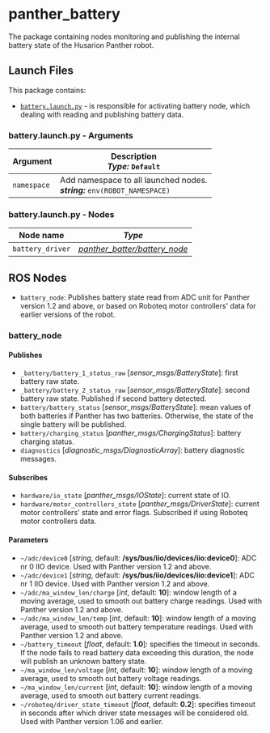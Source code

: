 # panther_battery

The package containing nodes monitoring and publishing the internal battery state of the Husarion Panther robot.

## Launch Files

This package contains:

- [`battery.launch.py`](#batterylaunchpy---arguments) - is responsible for activating battery node, which dealing with reading and publishing battery data.

### battery.launch.py - Arguments

| Argument    | Description <br/> ***Type:*** `Default`                                         |
| ----------- | ------------------------------------------------------------------------------- |
| `namespace` | Add namespace to all launched nodes. <br/> ***string:*** `env(ROBOT_NAMESPACE)` |

### battery.launch.py - Nodes

| Node name            | *Type*                             |
| ---------------- | ---------------------------------- |
| `battery_driver` | [*panther_batter/battery_node*](.) |

## ROS Nodes

- `battery_node`: Publishes battery state read from ADC unit for Panther version 1.2 and above, or based on Roboteq motor controllers' data for earlier versions of the robot.

### battery_node

#### Publishes

- `_battery/battery_1_status_raw` [*sensor_msgs/BatteryState*]: first battery raw state.
- `_battery/battery_2_status_raw` [*sensor_msgs/BatteryState*]: second battery raw state. Published if second battery detected.
- `battery/battery_status` [*sensor_msgs/BatteryState*]: mean values of both batteries if Panther has two batteries. Otherwise, the state of the single battery will be published.
- `battery/charging_status` [*panther_msgs/ChargingStatus*]: battery charging status.
- `diagnostics` [*diagnostic_msgs/DiagnosticArray*]: battery diagnostic messages.

#### Subscribes

- `hardware/io_state` [*panther_msgs/IOState*]: current state of IO.
- `hardware/motor_controllers_state` [*panther_msgs/DriverState*]: current motor controllers' state and error flags. Subscribed if using Roboteq motor controllers data.

#### Parameters

- `~/adc/device0` [*string*, default: **/sys/bus/iio/devices/iio:device0**]: ADC nr 0 IIO device. Used with Panther version 1.2 and above.
- `~/adc/device1` [*string*, default: **/sys/bus/iio/devices/iio:device1**]: ADC nr 1 IIO device. Used with Panther version 1.2 and above.
- `~/adc/ma_window_len/charge` [*int*, default: **10**]: window length of a moving average, used to smooth out battery charge readings. Used with Panther version 1.2 and above.
- `~/adc/ma_window_len/temp` [*int*, default: **10**]: window length of a moving average, used to smooth out battery temperature readings. Used with Panther version 1.2 and above.
- `~/battery_timeout` [*float*, default: **1.0**]: specifies the timeout in seconds. If the node fails to read battery data exceeding this duration, the node will publish an unknown battery state.
- `~/ma_window_len/voltage` [*int*, default: **10**]: window length of a moving average, used to smooth out battery voltage readings.
- `~/ma_window_len/current` [*int*, default: **10**]: window length of a moving average, used to smooth out battery current readings.
- `~/roboteq/driver_state_timeout` [*float*, default: **0.2**]: specifies timeout in seconds after which driver state messages will be considered old. Used with Panther version 1.06 and earlier.
